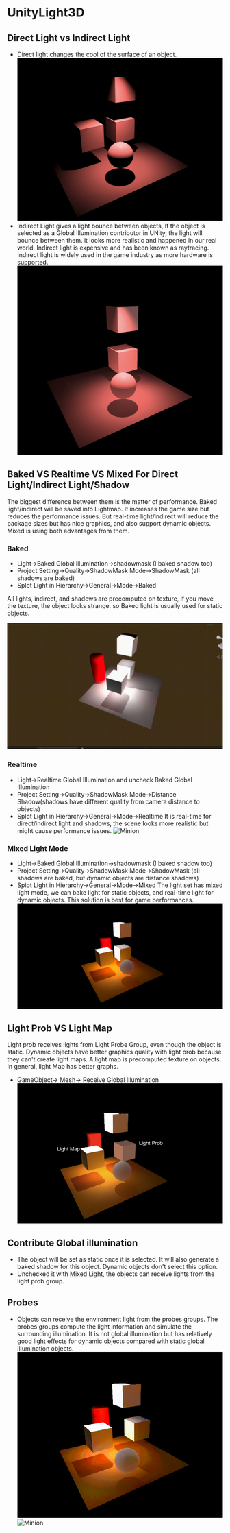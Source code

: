 # UnityLight3D
## Direct Light vs Indirect Light
- Direct light changes the cool of the surface of an object.
![Minion](./MarkDownImage/DirectLight.png)
- Indirect Light gives a light bounce between objects, If the object is selected as a Global Illumination contributor in UNity, the light will bounce between them. it looks more realistic and happened in our real world. Indirect light is expensive and has been known as raytracing. Indirect light is widely used in the game industry as more hardware is supported.
![Minion](./MarkDownImage/InDirectLight.png)

## Baked VS Realtime VS Mixed For Direct Light/Indirect Light/Shadow
The biggest difference between them is the matter of performance. Baked light/indirect will be saved into Lightmap. It increases the game size but reduces the performance issues. But real-time light/indirect will reduce the package sizes but has nice graphics, and also support dynamic objects. Mixed is using both advantages from them.

### Baked
- Light->Baked Global illumination->shadowmask (I baked shadow too)
- Project Setting->Quality->ShadowMask Mode->ShadowMask (all shadows are baked)
- Splot Light in Hierarchy->General->Mode->Baked

All lights, indirect, and shadows are precomputed on texture, if you move the texture, the object looks strange. so Baked light is usually used for static objects.

![Minion](./MarkDownImage/Bake.gif)

### Realtime
- Light->Realtime Global Illumination and uncheck Baked Global Illumination
- Project Setting->Quality->ShadowMask Mode->Distance Shadow(shadows have different quality from camera distance to objects)
- Splot Light in Hierarchy->General->Mode->Realtime
It is real-time for direct/indirect light and shadows, the scene looks more realistic but might cause performance issues.
![Minion](./MarkDownImage/RealTime.gif)

### Mixed Light Mode
- Light->Baked Global illumination->shadowmask (I baked shadow too)
- Project Setting->Quality->ShadowMask Mode->ShadowMask (all shadows are baked, but dynamic objects are distance shadows)
- Splot Light in Hierarchy->General->Mode->Mixed
The light set has mixed light mode, we can bake light for static objects, and real-time light for dynamic objects. This solution is best for game performances.
![Minion](./MarkDownImage/MixedLight.gif)

## Light Prob VS Light Map
Light prob receives lights from Light Probe Group, even though the object is static. Dynamic objects have better graphics quality with light prob because they can't create light maps. A light map is precomputed texture on objects. In general, light Map has better graphs.
- GameObject-> Mesh-> Receive Global Illumination
![Minion](./MarkDownImage/probvsmap.png)

## Contribute Global illumination
- The object will be set as static once it is selected. It will also generate a baked shadow for this object. Dynamic objects don't select this option. 
- Unchecked it with Mixed Light, the objects can receive lights from the light prob group.

## Probes
- Objects can receive the environment light from the probes groups. The probes groups compute the light information and simulate the surrounding illumination. It is not global illumination but has relatively good light effects for dynamic objects compared with static global illumination objects.
![Minion](./MarkDownImage/proon.gif)
![Minion](./MarkDownImage/proff.gif)